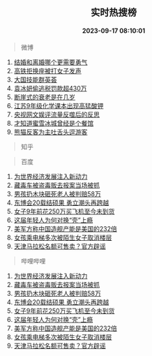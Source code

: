<div align="center"><h2>实时热搜榜</h2><h4>2023-09-17 08:10:01</h4></div>

> 微博  

1. [结婚和离婚哪个更需要勇气](https://s.weibo.com/weibo?q=%23%E7%BB%93%E5%A9%9A%E5%92%8C%E7%A6%BB%E5%A9%9A%E5%93%AA%E4%B8%AA%E6%9B%B4%E9%9C%80%E8%A6%81%E5%8B%87%E6%B0%94%23&t=31&band_rank=1&Refer=top)<br />
2. [高铁拒换座被打女子发声](https://s.weibo.com/weibo?q=%23%E9%AB%98%E9%93%81%E6%8B%92%E6%8D%A2%E5%BA%A7%E8%A2%AB%E6%89%93%E5%A5%B3%E5%AD%90%E5%8F%91%E5%A3%B0%23&t=31&band_rank=2&Refer=top)<br />
3. [大国技能群英荟](https://s.weibo.com/weibo?q=%23%E5%A4%A7%E5%9B%BD%E6%8A%80%E8%83%BD%E7%BE%A4%E8%8B%B1%E8%8D%9F%23&t=31&band_rank=3&Refer=top)<br />
4. [袁冰妍偷逃税罚款超430万](https://s.weibo.com/weibo?q=%23%E8%A2%81%E5%86%B0%E5%A6%8D%E5%81%B7%E9%80%83%E7%A8%8E%E7%BD%9A%E6%AC%BE%E8%B6%85430%E4%B8%87%23&t=31&band_rank=4&Refer=top)<br />
5. [断崖式的衰老是在几岁](https://s.weibo.com/weibo?q=%23%E6%96%AD%E5%B4%96%E5%BC%8F%E7%9A%84%E8%A1%B0%E8%80%81%E6%98%AF%E5%9C%A8%E5%87%A0%E5%B2%81%23&t=31&band_rank=5&Refer=top)<br />
6. [江苏9年级化学课本出现高猛酸钾](https://s.weibo.com/weibo?q=%23%E6%B1%9F%E8%8B%8F9%E5%B9%B4%E7%BA%A7%E5%8C%96%E5%AD%A6%E8%AF%BE%E6%9C%AC%E5%87%BA%E7%8E%B0%E9%AB%98%E7%8C%9B%E9%85%B8%E9%92%BE%23&t=31&band_rank=6&Refer=top)<br />
7. [央视网文娱评流量反噬后的反思](https://s.weibo.com/weibo?q=%23%E5%A4%AE%E8%A7%86%E7%BD%91%E6%96%87%E5%A8%B1%E8%AF%84%E6%B5%81%E9%87%8F%E5%8F%8D%E5%99%AC%E5%90%8E%E7%9A%84%E5%8F%8D%E6%80%9D%23&t=31&band_rank=7&Refer=top)<br />
8. [才知道蜜雪冰城曾经是个餐馆](https://s.weibo.com/weibo?q=%23%E6%89%8D%E7%9F%A5%E9%81%93%E8%9C%9C%E9%9B%AA%E5%86%B0%E5%9F%8E%E6%9B%BE%E7%BB%8F%E6%98%AF%E4%B8%AA%E9%A4%90%E9%A6%86%23&t=31&band_rank=8&Refer=top)<br />
9. [熊猫反客为主吐舌头逗游客](https://s.weibo.com/weibo?q=%23%E7%86%8A%E7%8C%AB%E5%8F%8D%E5%AE%A2%E4%B8%BA%E4%B8%BB%E5%90%90%E8%88%8C%E5%A4%B4%E9%80%97%E6%B8%B8%E5%AE%A2%23&t=31&band_rank=9&Refer=top)<br />

> 知乎  


> 百度  

1. [为世界经济发展注入新动力](https://www.baidu.com/s?wd=%E4%B8%BA%E4%B8%96%E7%95%8C%E7%BB%8F%E6%B5%8E%E5%8F%91%E5%B1%95%E6%B3%A8%E5%85%A5%E6%96%B0%E5%8A%A8%E5%8A%9B&sa=fyb_news&rsv_dl=fyb_news)<br />
2. [藏毒车被盗毒贩去报案当场被抓](https://www.baidu.com/s?wd=%E8%97%8F%E6%AF%92%E8%BD%A6%E8%A2%AB%E7%9B%97%E6%AF%92%E8%B4%A9%E5%8E%BB%E6%8A%A5%E6%A1%88%E5%BD%93%E5%9C%BA%E8%A2%AB%E6%8A%93&sa=fyb_news&rsv_dl=fyb_news)<br />
3. [男孩扔木块砸死老人被判赔58万](https://www.baidu.com/s?wd=%E7%94%B7%E5%AD%A9%E6%89%94%E6%9C%A8%E5%9D%97%E7%A0%B8%E6%AD%BB%E8%80%81%E4%BA%BA%E8%A2%AB%E5%88%A4%E8%B5%9458%E4%B8%87&sa=fyb_news&rsv_dl=fyb_news)<br />
4. [东博会20载结硕果 勇立潮头再跨越](https://www.baidu.com/s?wd=%E4%B8%9C%E5%8D%9A%E4%BC%9A20%E8%BD%BD%E7%BB%93%E7%A1%95%E6%9E%9C+%E5%8B%87%E7%AB%8B%E6%BD%AE%E5%A4%B4%E5%86%8D%E8%B7%A8%E8%B6%8A&sa=fyb_news&rsv_dl=fyb_news)<br />
5. [女子9年前花250万买飞机至今未到货](https://www.baidu.com/s?wd=%E5%A5%B3%E5%AD%909%E5%B9%B4%E5%89%8D%E8%8A%B1250%E4%B8%87%E4%B9%B0%E9%A3%9E%E6%9C%BA%E8%87%B3%E4%BB%8A%E6%9C%AA%E5%88%B0%E8%B4%A7&sa=fyb_news&rsv_dl=fyb_news)<br />
6. [这届年轻人为何对换“壳”上瘾](https://www.baidu.com/s?wd=%E8%BF%99%E5%B1%8A%E5%B9%B4%E8%BD%BB%E4%BA%BA%E4%B8%BA%E4%BD%95%E5%AF%B9%E6%8D%A2%E2%80%9C%E5%A3%B3%E2%80%9D%E4%B8%8A%E7%98%BE&sa=fyb_news&rsv_dl=fyb_news)<br />
7. [美军方称中国造舰产能是美国的232倍](https://www.baidu.com/s?wd=%E7%BE%8E%E5%86%9B%E6%96%B9%E7%A7%B0%E4%B8%AD%E5%9B%BD%E9%80%A0%E8%88%B0%E4%BA%A7%E8%83%BD%E6%98%AF%E7%BE%8E%E5%9B%BD%E7%9A%84232%E5%80%8D&sa=fyb_news&rsv_dl=fyb_news)<br />
8. [女孩乘电梯多次被陌生女子取消楼层](https://www.baidu.com/s?wd=%E5%A5%B3%E5%AD%A9%E4%B9%98%E7%94%B5%E6%A2%AF%E5%A4%9A%E6%AC%A1%E8%A2%AB%E9%99%8C%E7%94%9F%E5%A5%B3%E5%AD%90%E5%8F%96%E6%B6%88%E6%A5%BC%E5%B1%82&sa=fyb_news&rsv_dl=fyb_news)<br />
9. [天津马拉松名额可售卖？官方辟谣](https://www.baidu.com/s?wd=%E5%A4%A9%E6%B4%A5%E9%A9%AC%E6%8B%89%E6%9D%BE%E5%90%8D%E9%A2%9D%E5%8F%AF%E5%94%AE%E5%8D%96%EF%BC%9F%E5%AE%98%E6%96%B9%E8%BE%9F%E8%B0%A3&sa=fyb_news&rsv_dl=fyb_news)<br />

> 哔哩哔哩  

1. [为世界经济发展注入新动力](https://www.baidu.com/s?wd=%E4%B8%BA%E4%B8%96%E7%95%8C%E7%BB%8F%E6%B5%8E%E5%8F%91%E5%B1%95%E6%B3%A8%E5%85%A5%E6%96%B0%E5%8A%A8%E5%8A%9B&sa=fyb_news&rsv_dl=fyb_news)<br />
2. [藏毒车被盗毒贩去报案当场被抓](https://www.baidu.com/s?wd=%E8%97%8F%E6%AF%92%E8%BD%A6%E8%A2%AB%E7%9B%97%E6%AF%92%E8%B4%A9%E5%8E%BB%E6%8A%A5%E6%A1%88%E5%BD%93%E5%9C%BA%E8%A2%AB%E6%8A%93&sa=fyb_news&rsv_dl=fyb_news)<br />
3. [男孩扔木块砸死老人被判赔58万](https://www.baidu.com/s?wd=%E7%94%B7%E5%AD%A9%E6%89%94%E6%9C%A8%E5%9D%97%E7%A0%B8%E6%AD%BB%E8%80%81%E4%BA%BA%E8%A2%AB%E5%88%A4%E8%B5%9458%E4%B8%87&sa=fyb_news&rsv_dl=fyb_news)<br />
4. [东博会20载结硕果 勇立潮头再跨越](https://www.baidu.com/s?wd=%E4%B8%9C%E5%8D%9A%E4%BC%9A20%E8%BD%BD%E7%BB%93%E7%A1%95%E6%9E%9C+%E5%8B%87%E7%AB%8B%E6%BD%AE%E5%A4%B4%E5%86%8D%E8%B7%A8%E8%B6%8A&sa=fyb_news&rsv_dl=fyb_news)<br />
5. [女子9年前花250万买飞机至今未到货](https://www.baidu.com/s?wd=%E5%A5%B3%E5%AD%909%E5%B9%B4%E5%89%8D%E8%8A%B1250%E4%B8%87%E4%B9%B0%E9%A3%9E%E6%9C%BA%E8%87%B3%E4%BB%8A%E6%9C%AA%E5%88%B0%E8%B4%A7&sa=fyb_news&rsv_dl=fyb_news)<br />
6. [这届年轻人为何对换“壳”上瘾](https://www.baidu.com/s?wd=%E8%BF%99%E5%B1%8A%E5%B9%B4%E8%BD%BB%E4%BA%BA%E4%B8%BA%E4%BD%95%E5%AF%B9%E6%8D%A2%E2%80%9C%E5%A3%B3%E2%80%9D%E4%B8%8A%E7%98%BE&sa=fyb_news&rsv_dl=fyb_news)<br />
7. [美军方称中国造舰产能是美国的232倍](https://www.baidu.com/s?wd=%E7%BE%8E%E5%86%9B%E6%96%B9%E7%A7%B0%E4%B8%AD%E5%9B%BD%E9%80%A0%E8%88%B0%E4%BA%A7%E8%83%BD%E6%98%AF%E7%BE%8E%E5%9B%BD%E7%9A%84232%E5%80%8D&sa=fyb_news&rsv_dl=fyb_news)<br />
8. [女孩乘电梯多次被陌生女子取消楼层](https://www.baidu.com/s?wd=%E5%A5%B3%E5%AD%A9%E4%B9%98%E7%94%B5%E6%A2%AF%E5%A4%9A%E6%AC%A1%E8%A2%AB%E9%99%8C%E7%94%9F%E5%A5%B3%E5%AD%90%E5%8F%96%E6%B6%88%E6%A5%BC%E5%B1%82&sa=fyb_news&rsv_dl=fyb_news)<br />
9. [天津马拉松名额可售卖？官方辟谣](https://www.baidu.com/s?wd=%E5%A4%A9%E6%B4%A5%E9%A9%AC%E6%8B%89%E6%9D%BE%E5%90%8D%E9%A2%9D%E5%8F%AF%E5%94%AE%E5%8D%96%EF%BC%9F%E5%AE%98%E6%96%B9%E8%BE%9F%E8%B0%A3&sa=fyb_news&rsv_dl=fyb_news)<br />
